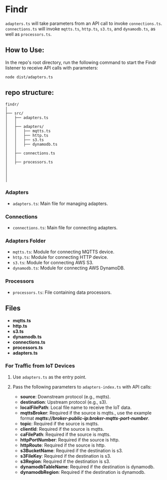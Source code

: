 # Findr

`adapters.ts` will take parameters from an API call to invoke `connections.ts`. `connections.ts` will invoke `mqtts.ts`, `http.ts`, `s3.ts`, and `dynamodb.ts`, as well as `processors.ts`.

## How to Use:

In the repo's root directory, run the following command to start the Findr listener to receive API calls with parameters:

```console
node dist/adapters.ts
```
## repo structure:
```
findr/
│
├── src/
│   ├── adapters.ts
│   │
│   ├── adapters/
│   │   ├── mqtts.ts
│   │   ├── http.ts
│   │   ├── s3.ts
│   │   ├── dynamodb.ts
│   │
│   ├── connections.ts
│   │
│   ├── processors.ts    
│       
│       
│       
│       

```



### Adapters

- `adapters.ts`: Main file for managing adapters.

### Connections

- `connections.ts`: Main file for connecting adapters.

### Adapters Folder

- `mqtts.ts`: Module for connecting MQTTS device.
- `http.ts`: Module for connecting HTTP device.
- `s3.ts`: Module for connecting AWS S3.
- `dynamodb.ts`: Module for connecting AWS DynamoDB.

### Processors

- `processors.ts`: File containing data processors.


## Files

- **mqtts.ts**
- **http.ts**
- **s3.ts**
- **dynamodb.ts**
- **connections.ts**
- **processors.ts**
- **adapters.ts**

### For Traffic from IoT Devices

1. Use `adapters.ts` as the entry point.
2. Pass the following parameters to `adapters-index.ts` with API calls:

    - **source**: Downstream protocol (e.g., mqtts).
    - **destination**: Upstream protocol (e.g., s3).
    - **localFilePath**: Local file name to receive the IoT data. 
    - **mqttsBroker**: Required if the source is mqtts., use the example format ***mqtts://broker-public-ip:broker-mqtts-port-number***.
    - **topic**: Required if the source is mqtts.
    - **clientId**: Required if the source is mqtts.
    - **caFilePath**: Required if the source is mqtts.
    - **httpPortNumber**: Required if the source is http.
    - **httpRoute**: Required if the source is http.
    - **s3BucketName**: Required if the destination is s3.
    - **s3FileKey**: Required if the destination is s3.
    - **s3Region**: Required if the destination is s3.
    - **dynamodbTableName**: Required if the destination is dynamodb.
    - **dynamodbRegion**: Required if the destination is dynamodb.
